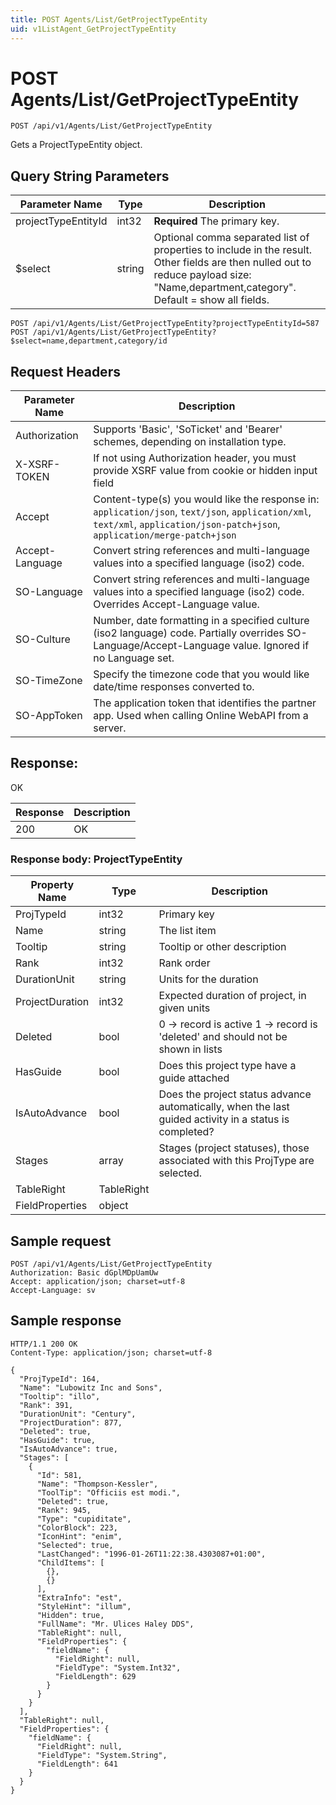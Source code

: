 ```yaml
---
title: POST Agents/List/GetProjectTypeEntity
uid: v1ListAgent_GetProjectTypeEntity
---
```


# POST Agents/List/GetProjectTypeEntity

```http
POST /api/v1/Agents/List/GetProjectTypeEntity
```

Gets a ProjectTypeEntity object.







## Query String Parameters

| Parameter Name | Type |  Description |
|----------------|------|--------------|
| projectTypeEntityId | int32 | **Required** The primary key. |
| $select | string |  Optional comma separated list of properties to include in the result. Other fields are then nulled out to reduce payload size: "Name,department,category". Default = show all fields. |

```http
POST /api/v1/Agents/List/GetProjectTypeEntity?projectTypeEntityId=587
POST /api/v1/Agents/List/GetProjectTypeEntity?$select=name,department,category/id
```


## Request Headers

| Parameter Name | Description |
|----------------|-------------|
| Authorization  | Supports 'Basic', 'SoTicket' and 'Bearer' schemes, depending on installation type. |
| X-XSRF-TOKEN   | If not using Authorization header, you must provide XSRF value from cookie or hidden input field |
| Accept         | Content-type(s) you would like the response in: `application/json`, `text/json`, `application/xml`, `text/xml`, `application/json-patch+json`, `application/merge-patch+json` |
| Accept-Language | Convert string references and multi-language values into a specified language (iso2) code. |
| SO-Language | Convert string references and multi-language values into a specified language (iso2) code. Overrides Accept-Language value. |
| SO-Culture | Number, date formatting in a specified culture (iso2 language) code. Partially overrides SO-Language/Accept-Language value. Ignored if no Language set. |
| SO-TimeZone | Specify the timezone code that you would like date/time responses converted to. |
| SO-AppToken | The application token that identifies the partner app. Used when calling Online WebAPI from a server. |


## Response:

OK

| Response | Description |
|----------------|-------------|
| 200 | OK |

### Response body: ProjectTypeEntity

| Property Name | Type |  Description |
|----------------|------|--------------|
| ProjTypeId | int32 | Primary key |
| Name | string | The list item |
| Tooltip | string | Tooltip or other description |
| Rank | int32 | Rank order |
| DurationUnit | string | Units for the duration |
| ProjectDuration | int32 | Expected duration of project, in given units |
| Deleted | bool | 0 -&gt; record is active 1 -&gt; record is 'deleted' and should not be shown in lists |
| HasGuide | bool | Does this project type have a guide attached |
| IsAutoAdvance | bool | Does the project status advance automatically, when the last guided activity in a status is completed? |
| Stages | array | Stages (project statuses), those associated with this ProjType are selected. |
| TableRight | TableRight |  |
| FieldProperties | object |  |

## Sample request

```http!
POST /api/v1/Agents/List/GetProjectTypeEntity
Authorization: Basic dGplMDpUamUw
Accept: application/json; charset=utf-8
Accept-Language: sv
```

## Sample response

```http_
HTTP/1.1 200 OK
Content-Type: application/json; charset=utf-8

{
  "ProjTypeId": 164,
  "Name": "Lubowitz Inc and Sons",
  "Tooltip": "illo",
  "Rank": 391,
  "DurationUnit": "Century",
  "ProjectDuration": 877,
  "Deleted": true,
  "HasGuide": true,
  "IsAutoAdvance": true,
  "Stages": [
    {
      "Id": 581,
      "Name": "Thompson-Kessler",
      "ToolTip": "Officiis est modi.",
      "Deleted": true,
      "Rank": 945,
      "Type": "cupiditate",
      "ColorBlock": 223,
      "IconHint": "enim",
      "Selected": true,
      "LastChanged": "1996-01-26T11:22:38.4303087+01:00",
      "ChildItems": [
        {},
        {}
      ],
      "ExtraInfo": "est",
      "StyleHint": "illum",
      "Hidden": true,
      "FullName": "Mr. Ulices Haley DDS",
      "TableRight": null,
      "FieldProperties": {
        "fieldName": {
          "FieldRight": null,
          "FieldType": "System.Int32",
          "FieldLength": 629
        }
      }
    }
  ],
  "TableRight": null,
  "FieldProperties": {
    "fieldName": {
      "FieldRight": null,
      "FieldType": "System.String",
      "FieldLength": 641
    }
  }
}
```